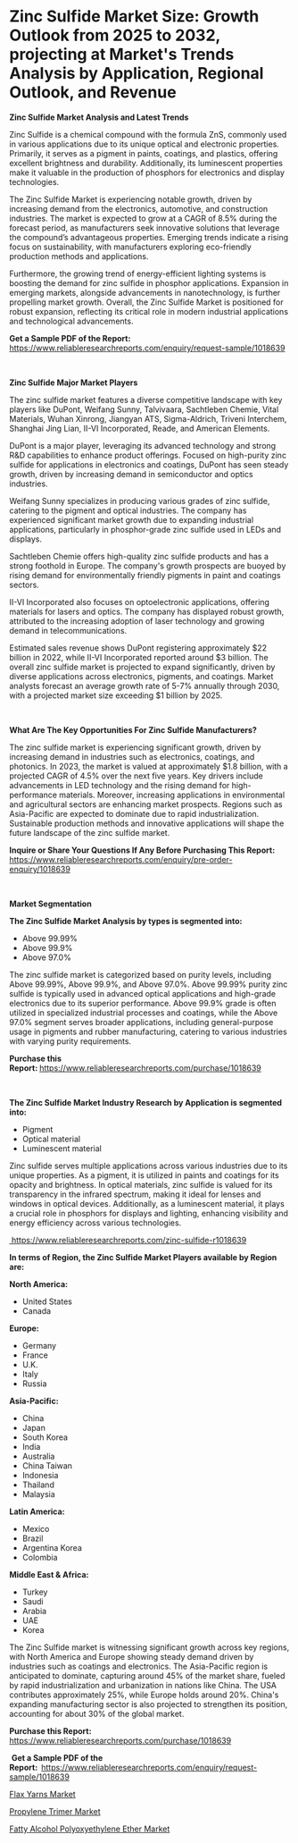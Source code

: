<p><h1>Zinc Sulfide Market Size: Growth Outlook from 2025 to 2032, projecting at Market's Trends Analysis by Application, Regional Outlook, and Revenue</h1></p><p><strong>Zinc Sulfide Market Analysis and Latest Trends</strong></p>
<p><p>Zinc Sulfide is a chemical compound with the formula ZnS, commonly used in various applications due to its unique optical and electronic properties. Primarily, it serves as a pigment in paints, coatings, and plastics, offering excellent brightness and durability. Additionally, its luminescent properties make it valuable in the production of phosphors for electronics and display technologies. </p><p>The Zinc Sulfide Market is experiencing notable growth, driven by increasing demand from the electronics, automotive, and construction industries. The market is expected to grow at a CAGR of 8.5% during the forecast period, as manufacturers seek innovative solutions that leverage the compound’s advantageous properties. Emerging trends indicate a rising focus on sustainability, with manufacturers exploring eco-friendly production methods and applications. </p><p>Furthermore, the growing trend of energy-efficient lighting systems is boosting the demand for zinc sulfide in phosphor applications. Expansion in emerging markets, alongside advancements in nanotechnology, is further propelling market growth. Overall, the Zinc Sulfide Market is positioned for robust expansion, reflecting its critical role in modern industrial applications and technological advancements.</p></p>
<p><strong>Get a Sample PDF of the Report:&nbsp;</strong> <a href="https://www.reliableresearchreports.com/enquiry/request-sample/1018639?utm_campaign=123&utm_medium=2&utm_source=Github&utm_content=ia&utm_term=30012025&utm_id=zinc-sulfide">https://www.reliableresearchreports.com/enquiry/request-sample/1018639</a></p>
<p>&nbsp;</p>
<p><strong>Zinc Sulfide Major Market Players</strong></p>
<p><p>The zinc sulfide market features a diverse competitive landscape with key players like DuPont, Weifang Sunny, Talvivaara, Sachtleben Chemie, Vital Materials, Wuhan Xinrong, Jiangyan ATS, Sigma-Aldrich, Triveni Interchem, Shanghai Jing Lian, II-VI Incorporated, Reade, and American Elements. </p><p>DuPont is a major player, leveraging its advanced technology and strong R&D capabilities to enhance product offerings. Focused on high-purity zinc sulfide for applications in electronics and coatings, DuPont has seen steady growth, driven by increasing demand in semiconductor and optics industries.</p><p>Weifang Sunny specializes in producing various grades of zinc sulfide, catering to the pigment and optical industries. The company has experienced significant market growth due to expanding industrial applications, particularly in phosphor-grade zinc sulfide used in LEDs and displays.</p><p>Sachtleben Chemie offers high-quality zinc sulfide products and has a strong foothold in Europe. The company's growth prospects are buoyed by rising demand for environmentally friendly pigments in paint and coatings sectors.</p><p>II-VI Incorporated also focuses on optoelectronic applications, offering materials for lasers and optics. The company has displayed robust growth, attributed to the increasing adoption of laser technology and growing demand in telecommunications.</p><p>Estimated sales revenue shows DuPont registering approximately $22 billion in 2022, while II-VI Incorporated reported around $3 billion. The overall zinc sulfide market is projected to expand significantly, driven by diverse applications across electronics, pigments, and coatings. Market analysts forecast an average growth rate of 5-7% annually through 2030, with a projected market size exceeding $1 billion by 2025.</p></p>
<p>&nbsp;</p>
<p><strong>What Are The Key Opportunities For Zinc Sulfide Manufacturers?</strong></p>
<p><p>The zinc sulfide market is experiencing significant growth, driven by increasing demand in industries such as electronics, coatings, and photonics. In 2023, the market is valued at approximately $1.8 billion, with a projected CAGR of 4.5% over the next five years. Key drivers include advancements in LED technology and the rising demand for high-performance materials. Moreover, increasing applications in environmental and agricultural sectors are enhancing market prospects. Regions such as Asia-Pacific are expected to dominate due to rapid industrialization. Sustainable production methods and innovative applications will shape the future landscape of the zinc sulfide market.</p></p>
<p><strong>Inquire or Share Your Questions If Any Before Purchasing This Report:</strong> <a href="https://www.reliableresearchreports.com/enquiry/pre-order-enquiry/1018639?utm_campaign=123&utm_medium=2&utm_source=Github&utm_content=ia&utm_term=30012025&utm_id=zinc-sulfide">https://www.reliableresearchreports.com/enquiry/pre-order-enquiry/1018639</a></p>
<p>&nbsp;</p>
<p><strong>Market Segmentation</strong></p>
<p><strong>The Zinc Sulfide Market Analysis by types is segmented into:</strong></p>
<p><ul><li>Above 99.99%</li><li>Above 99.9%</li><li>Above 97.0%</li></ul></p>
<p><p>The zinc sulfide market is categorized based on purity levels, including Above 99.99%, Above 99.9%, and Above 97.0%. Above 99.99% purity zinc sulfide is typically used in advanced optical applications and high-grade electronics due to its superior performance. Above 99.9% grade is often utilized in specialized industrial processes and coatings, while the Above 97.0% segment serves broader applications, including general-purpose usage in pigments and rubber manufacturing, catering to various industries with varying purity requirements.</p></p>
<p><strong>Purchase this Report:&nbsp;</strong><a href="https://www.reliableresearchreports.com/purchase/1018639?utm_campaign=123&utm_medium=2&utm_source=Github&utm_content=ia&utm_term=30012025&utm_id=zinc-sulfide">https://www.reliableresearchreports.com/purchase/1018639</a></p>
<p>&nbsp;</p>
<p><strong>The Zinc Sulfide Market Industry Research by Application is segmented into:</strong></p>
<p><ul><li>Pigment</li><li>Optical material</li><li>Luminescent material</li></ul></p>
<p><p>Zinc sulfide serves multiple applications across various industries due to its unique properties. As a pigment, it is utilized in paints and coatings for its opacity and brightness. In optical materials, zinc sulfide is valued for its transparency in the infrared spectrum, making it ideal for lenses and windows in optical devices. Additionally, as a luminescent material, it plays a crucial role in phosphors for displays and lighting, enhancing visibility and energy efficiency across various technologies.</p></p>
<p><a href="https://www.reliableresearchreports.com/zinc-sulfide-r1018639?utm_campaign=123&utm_medium=2&utm_source=Github&utm_content=ia&utm_term=30012025&utm_id=zinc-sulfide">&nbsp;https://www.reliableresearchreports.com/zinc-sulfide-r1018639</a></p>
<p><strong>In terms of Region, the Zinc Sulfide Market Players available by Region are:</strong></p>
<p>
    <p> <strong> North America: </strong>
        <ul>
            <li>United States</li>
            <li>Canada</li>
        </ul>
        </p> 
    <p> <strong> Europe: </strong>
        <ul>
            <li>Germany</li>
            <li>France</li>
            <li>U.K.</li>
            <li>Italy</li>
            <li>Russia</li>
        </ul>
        </p> 
    <p> <strong> Asia-Pacific: </strong>
        <ul>
            <li>China</li>
            <li>Japan</li>
            <li>South Korea</li>
            <li>India</li>
            <li>Australia</li>
            <li>China Taiwan</li>
            <li>Indonesia</li>
            <li>Thailand</li>
            <li>Malaysia</li>
        </ul>
        </p> 
    <p> <strong> Latin America: </strong>
        <ul>
            <li>Mexico</li>
            <li>Brazil</li>
            <li>Argentina Korea</li>
            <li>Colombia</li>
        </ul>
        </p> 
    <p> <strong> Middle East & Africa: </strong>
        <ul>
            <li>Turkey</li>
            <li>Saudi</li>
            <li>Arabia</li>
            <li>UAE</li>
            <li>Korea</li>
        </ul>
    </p>
    </p>
<p><p>The Zinc Sulfide market is witnessing significant growth across key regions, with North America and Europe showing steady demand driven by industries such as coatings and electronics. The Asia-Pacific region is anticipated to dominate, capturing around 45% of the market share, fueled by rapid industrialization and urbanization in nations like China. The USA contributes approximately 25%, while Europe holds around 20%. China's expanding manufacturing sector is also projected to strengthen its position, accounting for about 30% of the global market.</p></p>
<p><strong>Purchase this Report: </strong><a href="https://www.reliableresearchreports.com/purchase/1018639?utm_campaign=123&utm_medium=2&utm_source=Github&utm_content=ia&utm_term=30012025&utm_id=zinc-sulfide">https://www.reliableresearchreports.com/purchase/1018639</a></p>
<p>&nbsp;<strong>Get a Sample PDF of the Report:&nbsp;&nbsp;</strong><a href="https://www.reliableresearchreports.com/enquiry/request-sample/1018639?utm_campaign=123&utm_medium=2&utm_source=Github&utm_content=ia&utm_term=30012025&utm_id=zinc-sulfide">https://www.reliableresearchreports.com/enquiry/request-sample/1018639</a></p>
<p><strong></strong></p>
<p><p><a href="https://github.com/rosalinebhakta48/Market-Research-Report-List-1/blob/main/flax-yarns-market.md?utm_campaign=123&utm_medium=2&utm_source=Github&utm_content=ia&utm_term=30012025&utm_id=zinc-sulfide">Flax Yarns Market</a></p><p><a href="https://github.com/nathaliehurles7142/Market-Research-Report-List-1/blob/main/propylene-trimer-market.md?utm_campaign=123&utm_medium=2&utm_source=Github&utm_content=ia&utm_term=30012025&utm_id=zinc-sulfide">Propylene Trimer Market</a></p><p><a href="https://github.com/lourdesmai100/Market-Research-Report-List-1/blob/main/fatty-alcohol-polyoxyethylene-ether-market.md?utm_campaign=123&utm_medium=2&utm_source=Github&utm_content=ia&utm_term=30012025&utm_id=zinc-sulfide">Fatty Alcohol Polyoxyethylene Ether Market</a></p></p>